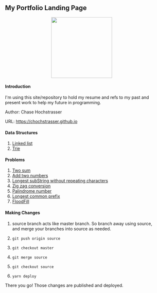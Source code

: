 ## My Portfolio Landing Page

<div align="center">
  <img src="https://octodex.github.com/images/baracktocat.jpg" width="200">
</div>

#### Introduction

I'm using this site/repository to hold my resume and refs to my past and present work to help my future in programming.

Author: Chase Hochstrasser

URL: https://chochstrasser.github.io

#### Data Structures

1. [Linked list](https://chochstrasser.github.io/#/linked-list)
2. [Trie](https://chochstrasser.github.io/#/trie)

#### Problems

1. [Two sum](https://chochstrasser.github.io/#/problems/twoSum)
2. [Add two numbers](https://chochstrasser.github.io/#/problems/add-two-numbers)
3. [Longest subString without repeating characters](https://chochstrasser.github.io/#/problems/longest-substring-without-repeating-characters)
4. [Zig zag conversion](https://chochstrasser.github.io/#/problems/zigzag-conversion)
5. [Palindrome number](https://chochstrasser.github.io/#/problems/palindrome-number)
6. [Longest common prefix](https://chochstrasser.github.io/#/problems/longest-common-prefix)
7. [FloodFill](https://chochstrasser.github.io/#/problems/floodFill)

#### Making Changes

1. source branch acts like master branch. So branch away using source, and merge your branches into source as needed.

2. `git push origin source`

3. `git checkout master`

4. `git merge source`

5. `git checkout source`

6. `yarn deploy`

There you go! Those changes are published and deployed.
